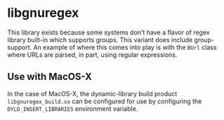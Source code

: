 # libgnuregex

This library exists because some systems don't have a flavor of regex library
built-in which supports groups.  This variant does include group-support.  An
example of where this comes into play is with the `BUrl` class where URLs are
parsed, in part, using regular expressions.

## Use with MacOS-X

In the case of MacOS-X, the dynamic-library build product
`libgnuregex_build.so` can be configured for use by configuring the
`DYLD_INSERT_LIBRARIES` environment variable.
